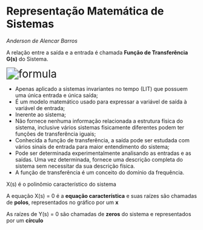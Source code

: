 # Representação Matemática de Sistemas

*Anderson de Alencar Barros*



A relação entre a saída e a entrada é chamada **Função de Transferência G(s)** do Sistema. 

<img src="https://render.githubusercontent.com/render/math?math=G(s)%20=%20\frac{Y(s)}{X(s)}" alt="formula" style="zoom: 200%;" />

- Apenas aplicado a sistemas invariantes no tempo (LIT) que possuem uma única entrada e única saída;
- É um modelo matemático usado para expressar a variável de saída à variável de entrada;
- Inerente ao sistema;
- Não fornece nenhuma informação relacionada a estrutura física do sistema, inclusive vários sistemas fisicamente diferentes podem ter funções de transferência iguais;
- Conhecida a função de transferência, a saída pode ser estudada com vários sinais de entrada para maior entendimento do sistema;
- Pode ser determinada experimentalmente analisando as entradas e as saídas. Uma vez determinada, fornece uma descrição completa do sistema sem necessitar da sua descrição física.
- A função de transferência é um conceito do domínio da frequência.

X(s) é o polinômio característico do sistema

A equação X(s) = 0 é a **equação característica** e suas raízes são chamadas de **polos**, representados no gráfico por um **x**

As raízes de Y(s) = 0 são chamadas de **zeros** do sistema e representados por um **círculo**